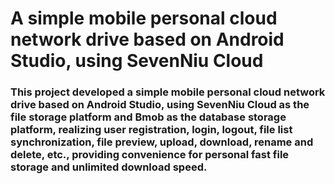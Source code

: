 # A simple mobile personal cloud network drive based on Android Studio, using SevenNiu Cloud
### This project developed a simple mobile personal cloud network drive based on Android Studio, using SevenNiu Cloud as the file storage platform and Bmob as the database storage platform, realizing user registration, login, logout, file list synchronization, file preview, upload, download, rename and delete, etc., providing convenience for personal fast file storage and unlimited download speed.
